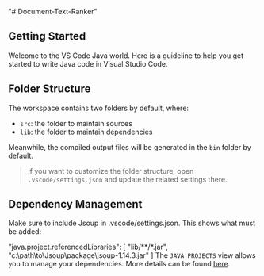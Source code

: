 "# Document-Text-Ranker"

## Getting Started

Welcome to the VS Code Java world. Here is a guideline to help you get started to write Java code in Visual Studio Code.

## Folder Structure

The workspace contains two folders by default, where:

- `src`: the folder to maintain sources
- `lib`: the folder to maintain dependencies

Meanwhile, the compiled output files will be generated in the `bin` folder by default.

> If you want to customize the folder structure, open `.vscode/settings.json` and update the related settings there.

## Dependency Management

Make sure to include Jsoup in .vscode/settings.json. This shows what must be added:

"java.project.referencedLibraries": [
        "lib/**/*.jar",
        "c:\\path\to\\Jsoup\\package\\jsoup-1.14.3.jar"
    ]
The `JAVA PROJECTS` view allows you to manage your dependencies. More details can be found [here](https://github.com/microsoft/vscode-java-dependency#manage-dependencies).

